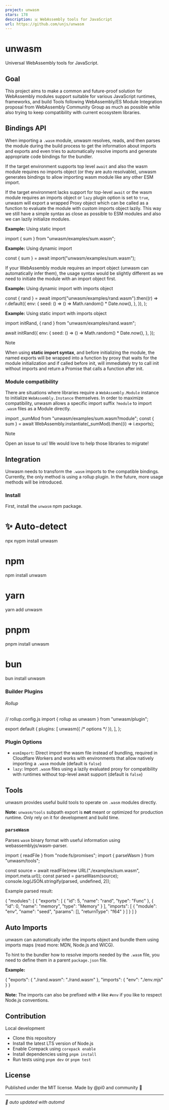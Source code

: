 ```yaml
---
project: unwasm
stars: 178
description: 🇼 WebAssembly tools for JavaScript
url: https://github.com/unjs/unwasm
---
```


unwasm
======

Universal WebAssembly tools for JavaScript.

Goal
----

This project aims to make a common and future-proof solution for WebAssembly modules support suitable for various JavaScript runtimes, frameworks, and build Tools following WebAssembly/ES Module Integration proposal from WebAssembly Community Group as much as possible while also trying to keep compatibility with current ecosystem libraries.

Bindings API
------------

When importing a `.wasm` module, unwasm resolves, reads, and then parses the module during the build process to get the information about imports and exports and even tries to automatically resolve imports and generate appropriate code bindings for the bundler.

If the target environment supports top level `await` and also the wasm module requires no imports object (or they are auto resolvable), unwasm generates bindings to allow importing wasm module like any other ESM import.

If the target environment lacks support for top-level `await` or the wasm module requires an imports object or `lazy` plugin option is set to `true`, unwasm will export a wrapped Proxy object which can be called as a function to evaluate the module with custom imports object lazily. This way we still have a simple syntax as close as possible to ESM modules and also we can lazily initialize modules.

**Example:** Using static import

import { sum } from "unwasm/examples/sum.wasm";

**Example:** Using dynamic import

const { sum } \= await import("unwasm/examples/sum.wasm");

If your WebAssembly module requires an import object (unwasm can automatically infer them), the usage syntax would be slightly different as we need to initiate the module with an import object first.

**Example:** Using dynamic import with imports object

const { rand } \= await import("unwasm/examples/rand.wasm").then((r) \=>
  r.default({
    env: {
      seed: () \=> () \=> Math.random() \* Date.now(),
    },
  }),
);

**Example:** Using static import with imports object

import initRand, { rand } from "unwasm/examples/rand.wasm";

await initRand({
  env: {
    seed: () \=> () \=> Math.random() \* Date.now(),
  },
});

Note

When using **static import syntax**, and before initializing the module, the named exports will be wrapped into a function by proxy that waits for the module initialization and if called before init, will immediately try to call init without imports and return a Promise that calls a function after init.

### Module compatibility

There are situations where libraries require a `WebAssembly.Module` instance to initialize `WebAssembly.Instance` themselves. In order to maximize compatibility, unwasm allows a specific import suffix `?module` to import `.wasm` files as a Module directly.

import \_sumMod from "unwasm/examples/sum.wasm?module";
const { sum } \= await WebAssembly.instantiate(\_sumMod).then((i) \=> i.exports);

Note

Open an issue to us! We would love to help those libraries to migrate!

Integration
-----------

Unwasm needs to transform the `.wasm` imports to the compatible bindings. Currently, the only method is using a rollup plugin. In the future, more usage methods will be introduced.

### Install

First, install the `unwasm` npm package.

# ✨ Auto-detect
npx nypm install unwasm

# npm
npm install unwasm

# yarn
yarn add unwasm

# pnpm
pnpm install unwasm

# bun
bun install unwasm

### Builder Plugins

###### Rollup

// rollup.config.js
import { rollup as unwasm } from "unwasm/plugin";

export default {
  plugins: \[
    unwasm({
      /\* options \*/
    }),
  \],
};

### Plugin Options

-   `esmImport`: Direct import the wasm file instead of bundling, required in Cloudflare Workers and works with environments that allow natively importing a `.wasm` module (default is `false`)
-   `lazy`: Import `.wasm` files using a lazily evaluated proxy for compatibility with runtimes without top-level await support (default is `false`)

Tools
-----

unwasm provides useful build tools to operate on `.wasm` modules directly.

**Note:** `unwasm/tools` subpath export is **not** meant or optimized for production runtime. Only rely on it for development and build time.

### `parseWasm`

Parses `wasm` binary format with useful information using webassemblyjs/wasm-parser.

import { readFile } from "node:fs/promises";
import { parseWasm } from "unwasm/tools";

const source \= await readFile(new URL("./examples/sum.wasm", import.meta.url));
const parsed \= parseWasm(source);
console.log(JSON.stringify(parsed, undefined, 2));

Example parsed result:

{
  "modules": \[
    {
      "exports": \[
        {
          "id": 5,
          "name": "rand",
          "type": "Func"
        },
        {
          "id": 0,
          "name": "memory",
          "type": "Memory"
        }
      \],
      "imports": \[
        {
          "module": "env",
          "name": "seed",
          "params": \[\],
          "returnType": "f64"
        }
      \]
    }
  \]
}

Auto Imports
------------

unwasm can automatically infer the imports object and bundle them using imports maps (read more: MDN, Node.js and WICG).

To hint to the bundler how to resolve imports needed by the `.wasm` file, you need to define them in a parent `package.json` file.

**Example:**

{
  "exports": {
    "./rand.wasm": "./rand.wasm"
  },
  "imports": {
    "env": "./env.mjs"
  }
}

**Note:** The imports can also be prefixed with `#` like `#env` if you like to respect Node.js conventions.

Contribution
------------

Local development

-   Clone this repository
-   Install the latest LTS version of Node.js
-   Enable Corepack using `corepack enable`
-   Install dependencies using `pnpm install`
-   Run tests using `pnpm dev` or `pnpm test`

License
-------

Published under the MIT license. Made by @pi0 and community 💛  
  

* * *

_🤖 auto updated with automd_
